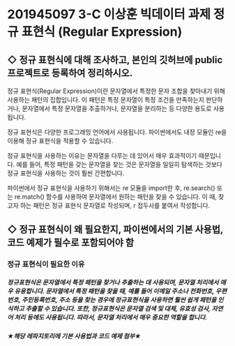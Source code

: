 # 201945097 3-C 이상훈 빅데이터 과제 정규 표현식 (Regular Expression)
<p></p><p></p>

<h2> ◇ 정규 표현식에 대해 조사하고, 본인의 깃허브에 public 프로젝트로 등록하여 정리하시오. </h2>
정규 표현식(Regular Expression)이란 문자열에서 특정한 문자 조합을 찾아내기 위해 사용하는 패턴의 집합입니다. 이 패턴은 특정 문자열이 특정 조건을 만족하는지 판단하거나, 문자열에서 특정 문자열을 추출하거나, 문자열을 분리하는 등 다양한 용도로 사용됩니다. 

정규 표현식은 다양한 프로그래밍 언어에서 사용됩니다. 파이썬에서도 내장 모듈인 re을 이용해 정규 표현식을 적용할 수 있습니다.

정규 표현식을 사용하는 이유는 문자열을 다루는 데 있어서 매우 효과적이기 때문입니다. 예를 들어, 특정 패턴을 갖는 문자열을 찾는 것은 문자열을 일일히 탐색하는 것보다 정규 표현식을 사용하는 것이 훨씬 간편합니다.

파이썬에서 정규 표현식을 사용하기 위해서는 re 모듈을 import한 후, re.search() 또는 re.match() 함수를 사용하여 문자열에서 원하는 패턴을 찾을 수 있습니다. 이 때, 찾고자 하는 패턴은 정규 표현식 문자열로 작성되며, r 접두사를 붙여서 작성합니다.



<h2> ◇ 정규 표현식이 왜 필요한지, 파이썬에서의 기본 사용법, 코드 예제가 필수로 포함되어야 함 </h2>
<h3> 정규 표현식이 필요한 이유 </h3>
<h5> 정규표현식은 문자열에서 특정 패턴을 찾거나 추출하는 데 사용되며, 문자열 처리에서 매우 유용합니다. 문자열에서 특정 패턴을 찾을 때, 예를 들어 이메일 주소나 전화번호, 우편번호, 주민등록번호, 주소 등을 찾는 경우에 정규표현식을 사용하면 훨씬 쉽게 패턴을 인식하고 추출할 수 있습니다. 또한, 정규표현식은 문자열 검색 및 대체, 유효성 검사, 자연어 처리 등에도 사용됩니다. 따라서, 문자열 처리에서 매우 중요한 역할을 합니다. </h5> 


<h5> ★해당 레파지토리에 기본 사용법과 코드 예제 첨부★ </h5>


<p></p>
